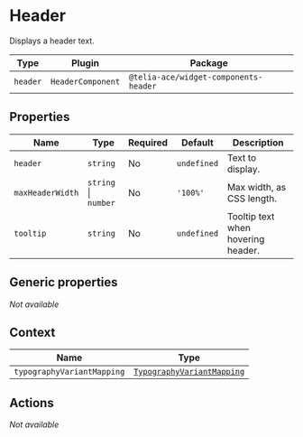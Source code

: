 # Header

Displays a header text.

| Type     | Plugin            | Package                               |
| -------- | ----------------- | ------------------------------------- |
| `header` | `HeaderComponent` | `@telia-ace/widget-components-header` |

## Properties

| Name             | Type                 | Required | Default     | Description                        |
| ---------------- | -------------------- | -------- | ----------- | ---------------------------------- |
| `header`         | `string`             | No       | `undefined` | Text to display.                   |
| `maxHeaderWidth` | `string` \| `number` | No       | `'100%'`    | Max width, as CSS length.          |
| `tooltip`        | `string`             | No       | `undefined` | Tooltip text when hovering header. |

## Generic properties

_Not available_

## Context

| Name                       | Type                                                                                           |
| -------------------------- | ---------------------------------------------------------------------------------------------- |
| `typographyVariantMapping` | [`TypographyVariantMapping`](/component-reference/context-properties#typographyvariantmapping) |

## Actions

_Not available_
